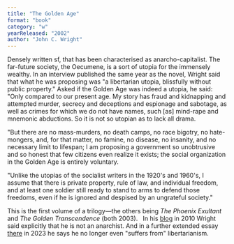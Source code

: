 ```yaml
---
title: "The Golden Age"
format: "book"
category: "w"
yearReleased: "2002"
author: "John C. Wright"
---
```

Densely written sf, that has been characterised as anarcho-capitalist.  The far-future society, the Oecumene, is a sort of utopia for the immensely  wealthy. In an interview published the same year as the novel, Wright said that  what he was proposing was "a libertarian utopia, blissfully without public  property." Asked if the Golden Age was indeed a utopia, he said: 
 
"Only compared to our present age. My story has fraud and  kidnapping and attempted murder, secrecy and deceptions and espionage and  sabotage, as well as crimes for which we do not have names, such [as] mind-rape  and mnemonic abductions. So it is not so utopian as to lack all drama. 

"But there are no mass-murders, no death camps, no race  bigotry, no hate-mongers, and, for that matter, no famine, no disease, no  insanity, and no necessary limit to lifespan; I am proposing a government so  unobtrusive and so honest that few citizens even realize it exists; the social  organization in the Golden Age is entirely voluntary. 

"Unlike the utopias of the socialist writers in the 1920's  and 1960's, I assume that there is private property, rule of law, and individual  freedom, and at least one soldier still ready to stand to arms to defend those  freedoms, even if he is ignored and despised by an ungrateful society."

This is the first volume of a trilogy—the others being _The Phoenix Exultant_ and _The Golden  Transcendence_ (both 2003).
 
In his <a href="http://www.scifiwright.com/2010/01/the-reason-why-i-am-not-an-anarchist/"> blog</a> in 2010 Wright said explicitly that he is not an anarchist. And in a further extended essay <a href="https://www.scifiwright.com/2023/04/liberty-and-anarchy/"> there</a> in 2023 he says he no longer even "suffers from" libertarianism.
 
